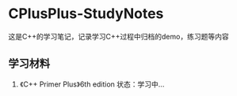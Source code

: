 # CPlusPlus-StudyNotes

这是C++的学习笔记，记录学习C++过程中归档的demo，练习题等内容


## 学习材料
1. 《C++ Primer Plus》6th edition 
状态：学习中...